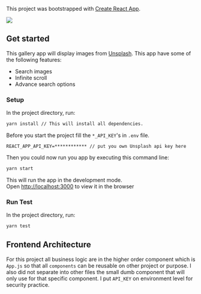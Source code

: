 This project was bootstrapped with [Create React App](https://github.com/facebook/create-react-app).

![](react-gallery-app-demo.gif)

## Get started

This gallery app will display images from [Unsplash](https://unsplash.com).
This app have some of the following features:

* Search images
* Infinite scroll
* Advance search options

### Setup

In the project directory, run:

```bash
yarn install // This will install all dependencies.
```

Before you start the project fill the `*_API_KEY`'s in `.env` file.

```text
REACT_APP_API_KEY=************ // put you own Unsplash api key here
```

Then you could now run you app by executing this command line:

```bash
yarn start
```

This will run the app in the development mode.<br />
Open [http://localhost:3000](http://localhost:3000) to view it in the browser

### Run Test

In the project directory, run:

```bash
yarn test
```

## Frontend Architecture

For this project all business logic are in the higher order component which is `App.js` so that all `components` can be reusable on other project or purpose.
I also did not separate into other files the small dumb component that will only use for that specific component.
I put `API_KEY` on environment level for security practice.
